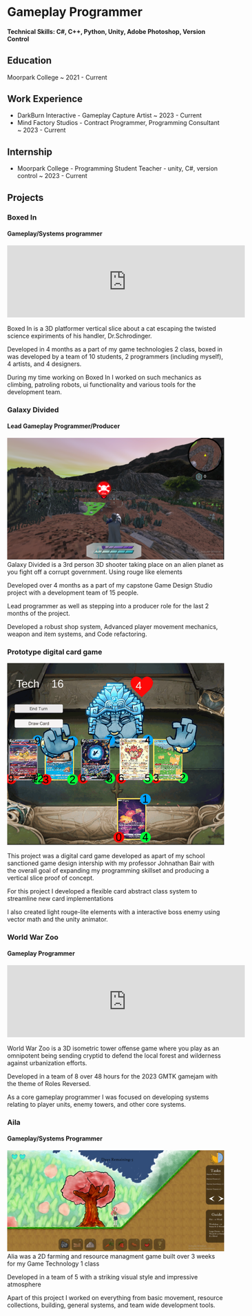 # Gameplay Programmer

#### Technical Skills: C#, C++, Python, Unity, Adobe Photoshop, Version Control

## Education
Moorpark College ~ 2021 - Current

## Work Experience
- DarkBurn Interactive - Gameplay Capture Artist ~ 2023 - Current
- Mind Factory Studios - Contract Programmer, Programming Consultant ~ 2023 - Current
  
## Internship
- Moorpark College - Programming Student Teacher - unity, C#, version control ~ 2023 - Current

## Projects

### Boxed In
#### Gameplay/Systems programmer
<!--insert image/videos here-->
<iframe frameborder="0" src="https://itch.io/embed/2075813" width="552" height="167"><a href="https://heroshrine.itch.io/boxed-in">Boxed In by Heroshrine, ImCrowley, batmanlm_8</a></iframe>

Boxed In is a 3D platformer vertical slice about a cat escaping the twisted science expiriments of his handler, Dr.Schrodinger.

Developed in 4 months as a part of my game technologies 2 class, boxed in was developed by a team of 10 students, 2 programmers (including myself), 4 artists, and 4 designers.

During my time working on Boxed In I worked on such mechanics as climbing, patroling robots, ui functionality and various tools for the development team.

### Galaxy Divided
#### Lead Gameplay Programmer/Producer
![](assets/GDSS1.PNG)
Galaxy Divided is a 3rd person 3D shooter taking place on an alien planet as you fight off a corrupt government. Using rouge like elements

Developed over 4 months as a part of my capstone Game Design Studio project with a development team of 15 people.

Lead programmer as well as stepping into a producer role for the last 2 months of the project.

Developed a robust shop system, Advanced player movement mechanics, weapon and item systems, and Code refactoring.

### Prototype digital card game
![](assets/CardGameBoss.gif)

This project was a digital card game developed as apart of my school sanctioned game design intership with my professor Johnathan Bair with the overall goal of expanding my programming skillset and producing a vertical slice proof of concept.

For this project I developed a flexible card abstract class system to streamline new card implementations

I also created light rouge-lite elements with a interactive boss enemy using vector math and the unity animator.

### World War Zoo
#### Gameplay Programmer

<iframe frameborder="0" src="https://itch.io/embed/2160330" width="552" height="167"><a href="https://heroshrine.itch.io/world-war-zoo">World War Zoo by Heroshrine, DocDankDandy, batmanlm_8, Bluevoker, MayoMiu, vanipurin</a></iframe>

World War Zoo is a 3D isometric tower offense game where you play as an omnipotent being sending cryptid to defend the local forest and wilderness against urbanization efforts.

Developed in a team of 8 over 48 hours for the 2023 GMTK gamejam with the theme of Roles Reversed.

As a core gameplay programmer I was focused on developing systems relating to player units, enemy towers, and other core systems.

### Aila

#### Gameplay/Systems Programmer
![](assets/AliaSS1.PNG)
Alia was a 2D farming and resource managment game built over 3 weeks for my Game Technology 1 class

Developed in a team of 5 with a striking visual style and impressive atmosphere

Apart of this project I worked on everything from basic movement, resource collections, building, general systems, and team wide development tools.
